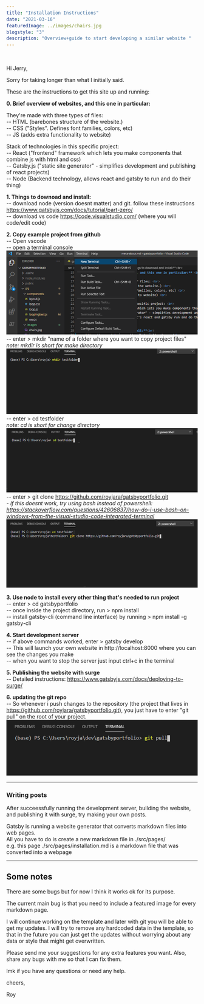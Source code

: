 ```yaml
---
title: "Installation Instructions"
date: "2021-03-16"
featuredImage: ../images/chairs.jpg
blogstyle: "3"
description: "Overview+guide to start developing a similar website "
---
```

<br>

Hi Jerry,

Sorry for taking longer than what I initially said.

These are the instructions to get this site up and running:

**0. Brief overview of websites, and this one in particular:** <br>

They're made with three types of files: <br>
-- HTML (barebones structure of the website.) <br>
-- CSS ("Styles". Defines font families, colors, etc) <br>
-- JS (adds extra functionality to website) <br>

Stack of technologies in this specific project: <br>
-- React ("frontend" framework which lets you make components that combine js with html and css) <br>
-- Gatsby.js ("static site generator" - simplifies development and publishing of react projects) <br>
-- Node (Backend technology, allows react and gatsby to run and do their thing)


**1. Things to downoad and install:**<br>
-- download node (version doesnt matter) and git. follow these instructions https://www.gatsbyjs.com/docs/tutorial/part-zero/<br>
-- download vs code https://code.visualstudio.com/ (where you will code/edit code)<br>

**2. Copy example project from github**<br>
-- Open vscode <br>
-- open a terminal console <br>
<img src="../images/installation/open_terminal.PNG"></img>
-- enter > mkdir "name of a folder where you want to copy project files"<br>
*note: mkdir is short for make directory*
<img src="../images/installation/mkdir.png"></img>
-- enter > cd testfolder <br>
*note: cd is short for change directory* <br>
<img src="../images/installation/cdtestfolder.PNG"></img>
-- enter > git clone https://github.com/royjara/gatsbyportfolio.git <br>
*- if this doesnt work, try using bash instead of powershell: https://stackoverflow.com/questions/42606837/how-do-i-use-bash-on-windows-from-the-visual-studio-code-integrated-terminal*
<img src="../images/installation/cdandgitclone.PNG"></img>


**3. Use node to install every other thing that's needed to run project**<br>
-- enter > cd gatsbyportfolio <br>
-- once inside the project directory, run > npm install <br>
-- install gatsby-cli (command line interface) by running > npm install -g gatsby-cli <br>

**4. Start development server**<br>
-- if above commands worked, enter > gatsby develop<br>
-- This will launch your own website in http://localhost:8000 where you can see the changes you make<br>
-- when you want to stop the server just input ctrl+c in the terminal

**5. Publishing the website with surge**<br>
-- Detailed instructions: https://www.gatsbyjs.com/docs/deploying-to-surge/ <br>


**6. updating the git repo**<br>
-- So whenever i push changes to the repository (the project that lives in https://github.com/royjara/gatsbyportfolio.git), you just have to enter "git pull" on the root of your project. 
<img src="../images/installation/gitpull.png"></img>


---

### Writing posts ###

After succeessfully running the development server, building the website, and publishing it with surge, try making your own posts.

Gatsby is running a website generator that converts markdown files into web pages. <br>
All you have to do is create a new markdown file in ./src/pages/ <br>
e.g. this page ./src/pages/installation.md is a markdown file that was converted into a webpage <br>

 

---
## Some notes ##

There are some bugs but for now I think it works ok for its purpose.<br>

The current main bug is that you need to include a featured image for every markdown page. <br>

I will continue working on the template and later with git you will be able to get my updates. I will try to remove any hardcoded data in the template, so that in the future you can just get the updates without worrying about any data or style that might get overwritten. <br>

Please send me your suggestions for any extra features you want. Also, share any bugs with me so that I can fix them.

lmk if you have any questions or need any help.

cheers,

Roy

